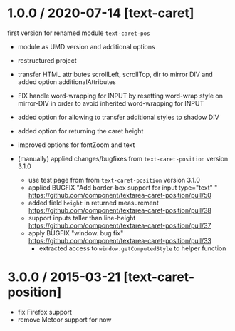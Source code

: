 

1.0.0 / 2020-07-14 [text-caret]
==================

first version for renamed module `text-caret-pos`

 * module as UMD version and additional options
 * restructured project
 * transfer HTML attributes scrollLeft, scrollTop, dir to mirror DIV and added option additionalAttributes
 * FIX handle word-wrapping for INPUT by resetting word-wrap style on mirror-DIV in order to avoid inherited word-wrapping for INPUT
 * added option for allowing to transfer additional styles to shadow DIV
 * added option for returning the caret height
 * improved options for fontZoom and text

 * (manually) applied changes/bugfixes from `text-caret-position` version 3.1.0
   * use test page from from `text-caret-position` version 3.1.0
   * applied BUGFIX "Add border-box support for input type="text" "  
     https://github.com/component/textarea-caret-position/pull/50
   * added field `height` in returned measurement
     https://github.com/component/textarea-caret-position/pull/38
   * support inputs taller than line-height
     https://github.com/component/textarea-caret-position/pull/37
   * apply BUGFIX "window. bug fix"
     https://github.com/component/textarea-caret-position/pull/33
     * extracted access to `window.getComputedStyle` to helper function

3.0.0 / 2015-03-21 [text-caret-position]
==================

 * fix Firefox support
 * remove Meteor support for now
